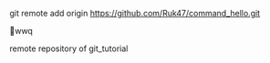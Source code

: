 git remote add origin https://github.com/Ruk47/command_hello.git

wwq

remote repository of git_tutorial
